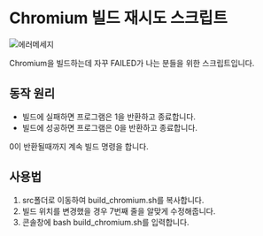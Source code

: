 # Chromium 빌드 재시도 스크립트

![에러메세지](https://github.com/OSSCA-chromium/hands-on-2025/tree/main/tools/script_for_chromium_build_error/build_error.jpg)

Chromium을 빌드하는데 자꾸 FAILED가 나는 분들을 위한 스크립트입니다.

## 동작 원리

- 빌드에 실패하면 프로그램은 1을 반환하고 종료합니다.
- 빌드에 성공하면 프로그램은 0을 반환하고 종료합니다.

0이 반환될때까지 계속 빌드 명령을 합니다.

## 사용법

1. src폴더로 이동하여 build_chromium.sh를 복사합니다.
2. 빌드 위치를 변경했을 경우 7번째 줄을 알맞게 수정해줍니다.
3. 콘솔창에 bash build_chromium.sh를 입력합니다.